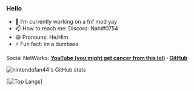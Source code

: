 ### Hello

- 🔭 I’m currently working on a fnf mod yay
- 📫 How to reach me: Discord: Nahi#0754
- 😄 Pronouns: He/Him
- ⚡ Fun fact: im a dumbass

Social NetWorks: **[YouTube (you might get cancer from this lol)](https://www.youtube.com/channel/UCoFqrWO0Bbk19Z9jP4CV-yQ/) ⋅ <!-- [Twitter](https://twitter.com/Taeyai_) ⋅ -->[GitHub](https://github.com/nintendofan44)**

![nintendofan44's GitHub stats](https://github-readme-stats.vercel.app/api?username=nintendofan44&show_icons=true&theme=radical)

[![Top Langs](https://github-readme-stats.vercel.app/api/top-langs/?username=anuraghazra)]<!--(https://github.com/anuraghazra/github-readme-stats)-->


<!--
**nintendofan44/nintendofan44** is a ✨ _special_ ✨ repository because its `README.md` (this file) appears on your GitHub profile.
-->
